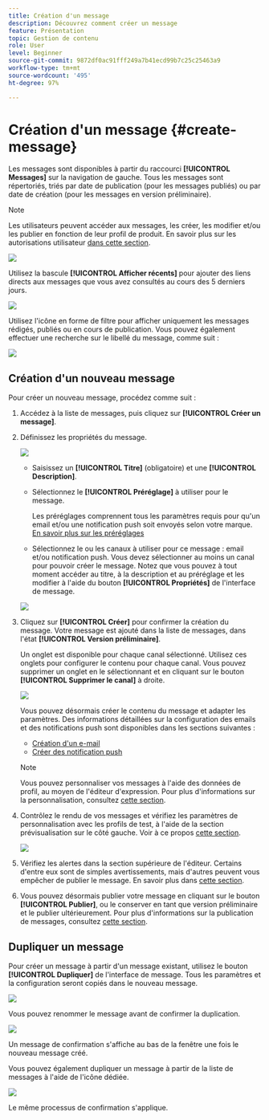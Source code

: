 ```yaml
---
title: Création d'un message
description: Découvrez comment créer un message
feature: Présentation
topic: Gestion de contenu
role: User
level: Beginner
source-git-commit: 9872df0ac91fff249a7b41ecd99b7c25c25463a9
workflow-type: tm+mt
source-wordcount: '495'
ht-degree: 97%

---
```


# Création d&#39;un message {#create-message}

Les messages sont disponibles à partir du raccourci **[!UICONTROL Messages]** sur la navigation de gauche. Tous les messages sont répertoriés, triés par date de publication (pour les messages publiés) ou par date de création (pour les messages en version préliminaire).

>[!NOTE]
>
>Les utilisateurs peuvent accéder aux messages, les créer, les modifier et/ou les publier en fonction de leur profil de produit. En savoir plus sur les autorisations utilisateur [dans cette section](../using/administration/permissions.md).

![](assets/messages-list.png)

Utilisez la bascule **[!UICONTROL Afficher récents]** pour ajouter des liens directs aux messages que vous avez consultés au cours des 5 derniers jours.

![](assets/show-recent-messages.png)

Utilisez l&#39;icône en forme de filtre pour afficher uniquement les messages rédigés, publiés ou en cours de publication. Vous pouvez également effectuer une recherche sur le libellé du message, comme suit :

![](assets/filter-messages.png)

## Création d&#39;un nouveau message

Pour créer un nouveau message, procédez comme suit :

1. Accédez à la liste de messages, puis cliquez sur **[!UICONTROL Créer un message]**.

1. Définissez les propriétés du message.

   ![](assets/create-message-properties.png)

   * Saisissez un **[!UICONTROL Titre]** (obligatoire) et une **[!UICONTROL Description]**.

   * Sélectionnez le **[!UICONTROL Préréglage]** à utiliser pour le message.

      Les préréglages comprennent tous les paramètres requis pour qu&#39;un email et/ou une notification push soit envoyés selon votre marque. [En savoir plus sur les préréglages](../using/configuration/message-presets.md)

   * Sélectionnez le ou les canaux à utiliser pour ce message : email et/ou notification push. Vous devez sélectionner au moins un canal pour pouvoir créer le message.
   Notez que vous pouvez à tout moment accéder au titre, à la description et au préréglage et les modifier à l&#39;aide du bouton **[!UICONTROL Propriétés]** de l&#39;interface de message.

   ![](assets/message-properties.png)


1. Cliquez sur **[!UICONTROL Créer]** pour confirmer la création du message. Votre message est ajouté dans la liste de messages, dans l&#39;état **[!UICONTROL Version préliminaire]**.

   Un onglet est disponible pour chaque canal sélectionné. Utilisez ces onglets pour configurer le contenu pour chaque canal. Vous pouvez supprimer un onglet en le sélectionnant et en cliquant sur le bouton **[!UICONTROL Supprimer le canal]** à droite.

   ![](assets/create-messages-content.png)

   Vous pouvez désormais créer le contenu du message et adapter les paramètres. Des informations détaillées sur la configuration des emails et des notifications push sont disponibles dans les sections suivantes :

   * [Création d&#39;un e-mail](create-email.md)
   * [Créer des notification push](create-push.md)

   >[!NOTE]
   >   
   >Vous pouvez personnaliser vos messages à l&#39;aide des données de profil, au moyen de l&#39;éditeur d&#39;expression. Pour plus d&#39;informations sur la personnalisation, consultez [cette section](personalization/personalize.md).


1. Contrôlez le rendu de vos messages et vérifiez les paramètres de personnalisation avec les profils de test, à l&#39;aide de la section prévisualisation sur le côté gauche. Voir à ce propos [cette section](preview.md).

   ![](assets/messages-simple-preview.png)

1. Vérifiez les alertes dans la section supérieure de l&#39;éditeur.  Certains d&#39;entre eux sont de simples avertissements, mais d&#39;autres peuvent vous empêcher de publier le message. En savoir plus dans [cette section](alerts.md).

1. Vous pouvez désormais publier votre message en cliquant sur le bouton **[!UICONTROL Publier]**, ou le conserver en tant que version préliminaire et le publier ultérieurement. Pour plus d&#39;informations sur la publication de messages, consultez [cette section](publish-manage-message.md).

## Dupliquer un message

Pour créer un message à partir d&#39;un message existant, utilisez le bouton **[!UICONTROL Dupliquer]** de l&#39;interface de message. Tous les paramètres et la configuration seront copiés dans le nouveau message.

![](assets/message-duplicate.png)

Vous pouvez renommer le message avant de confirmer la duplication.

![](assets/message-duplicate-confirm.png)

Un message de confirmation s&#39;affiche au bas de la fenêtre une fois le nouveau message créé.

Vous pouvez également dupliquer un message à partir de la liste de messages à l&#39;aide de l&#39;icône dédiée.

![](assets/message-duplicate-from-list.png)

Le même processus de confirmation s&#39;applique.
